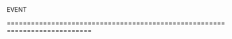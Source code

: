<!--**
/*-------------------------------------------
    Auto-generated file. Do not modify.
-------------------------------------------

**-->
<!--merge--><!--/merge-->
<!--hidden--><!--/hidden-->
<!--type-->EVENT<!--/type-->
===========================================================================

